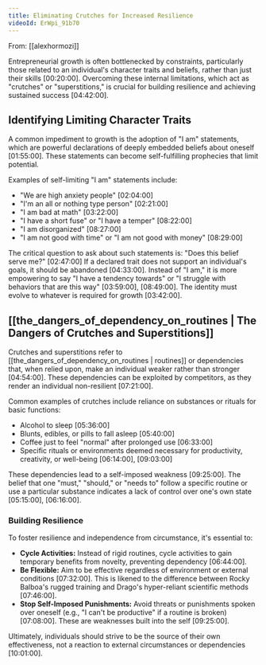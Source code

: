 ```yaml
---
title: Eliminating Crutches for Increased Resilience
videoId: ErWpi_91b70
---
```


From: [[alexhormozi]] <br/> 

Entrepreneurial growth is often bottlenecked by constraints, particularly those related to an individual's character traits and beliefs, rather than just their skills <a class="yt-timestamp" data-t="00:20:00">[00:20:00]</a>. Overcoming these internal limitations, which act as "crutches" or "superstitions," is crucial for building resilience and achieving sustained success <a class="yt-timestamp" data-t="04:42:00">[04:42:00]</a>.

## Identifying Limiting Character Traits

A common impediment to growth is the adoption of "I am" statements, which are powerful declarations of deeply embedded beliefs about oneself <a class="yt-timestamp" data-t="01:55:00">[01:55:00]</a>. These statements can become self-fulfilling prophecies that limit potential.

Examples of self-limiting "I am" statements include:
*   "We are high anxiety people" <a class="yt-timestamp" data-t="02:04:00">[02:04:00]</a>
*   "I'm an all or nothing type person" <a class="yt-timestamp" data-t="02:21:00">[02:21:00]</a>
*   "I am bad at math" <a class="yt-timestamp" data-t="03:22:00">[03:22:00]</a>
*   "I have a short fuse" or "I have a temper" <a class="yt-timestamp" data-t="08:22:00">[08:22:00]</a>
*   "I am disorganized" <a class="yt-timestamp" data-t="08:27:00">[08:27:00]</a>
*   "I am not good with time" or "I am not good with money" <a class="yt-timestamp" data-t="08:29:00">[08:29:00]</a>

The critical question to ask about such statements is: "Does this belief serve me?" <a class="yt-timestamp" data-t="02:47:00">[02:47:00]</a> If a declared trait does not support an individual's goals, it should be abandoned <a class="yt-timestamp" data-t="04:33:00">[04:33:00]</a>. Instead of "I am," it is more empowering to say "I have a tendency towards" or "I struggle with behaviors that are this way" <a class="yt-timestamp" data-t="03:59:00">[03:59:00]</a>, <a class="yt-timestamp" data-t="08:49:00">[08:49:00]</a>. The identity must evolve to whatever is required for growth <a class="yt-timestamp" data-t="03:42:00">[03:42:00]</a>.

## [[the_dangers_of_dependency_on_routines | The Dangers of Crutches and Superstitions]]

Crutches and superstitions refer to [[the_dangers_of_dependency_on_routines | routines]] or dependencies that, when relied upon, make an individual weaker rather than stronger <a class="yt-timestamp" data-t="04:54:00">[04:54:00]</a>. These dependencies can be exploited by competitors, as they render an individual non-resilient <a class="yt-timestamp" data-t="07:21:00">[07:21:00]</a>.

Common examples of crutches include reliance on substances or rituals for basic functions:
*   Alcohol to sleep <a class="yt-timestamp" data-t="05:36:00">[05:36:00]</a>
*   Blunts, edibles, or pills to fall asleep <a class="yt-timestamp" data-t="05:40:00">[05:40:00]</a>
*   Coffee just to feel "normal" after prolonged use <a class="yt-timestamp" data-t="06:33:00">[06:33:00]</a>
*   Specific rituals or environments deemed necessary for productivity, creativity, or well-being <a class="yt-timestamp" data-t="06:14:00">[06:14:00]</a>, <a class="yt-timestamp" data-t="09:03:00">[09:03:00]</a>

These dependencies lead to a self-imposed weakness <a class="yt-timestamp" data-t="09:25:00">[09:25:00]</a>. The belief that one "must," "should," or "needs to" follow a specific routine or use a particular substance indicates a lack of control over one's own state <a class="yt-timestamp" data-t="05:15:00">[05:15:00]</a>, <a class="yt-timestamp" data-t="06:16:00">[06:16:00]</a>.

### Building Resilience

To foster resilience and independence from circumstance, it's essential to:
*   **Cycle Activities:** Instead of rigid routines, cycle activities to gain temporary benefits from novelty, preventing dependency <a class="yt-timestamp" data-t="06:44:00">[06:44:00]</a>.
*   **Be Flexible:** Aim to be effective regardless of environment or external conditions <a class="yt-timestamp" data-t="07:32:00">[07:32:00]</a>. This is likened to the difference between Rocky Balboa's rugged training and Drago's hyper-reliant scientific methods <a class="yt-timestamp" data-t="07:46:00">[07:46:00]</a>.
*   **Stop Self-Imposed Punishments:** Avoid threats or punishments spoken over oneself (e.g., "I can't be productive" if a routine is broken) <a class="yt-timestamp" data-t="07:08:00">[07:08:00]</a>. These are weaknesses built into the self <a class="yt-timestamp" data-t="09:25:00">[09:25:00]</a>.

Ultimately, individuals should strive to be the source of their own effectiveness, not a reaction to external circumstances or dependencies <a class="yt-timestamp" data-t="10:01:00">[10:01:00]</a>.